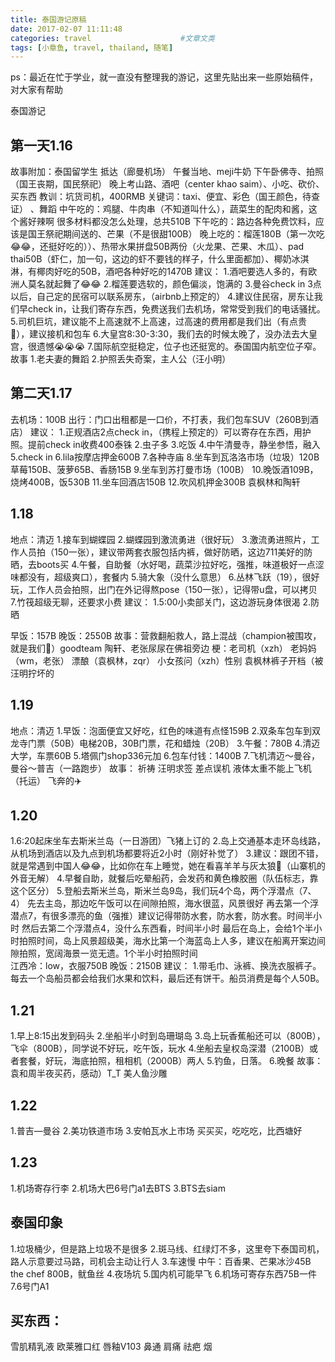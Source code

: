 ```yaml
---
title: 泰国游记原稿
date: 2017-02-07 11:11:48
categories: travel                    #文章文类
tags: [小章鱼, travel, thailand, 随笔]
---
```


ps：最近在忙于学业，就一直没有整理我的游记，这里先贴出来一些原始稿件，对大家有帮助

泰国游记
## 第一天1.16
故事附加：泰国留学生
抵达（廊曼机场）
午餐当地、meji牛奶
下午卧佛寺、拍照（国王丧期，国民祭祀）
晚上考山路、酒吧（center khao saim）、小吃、砍价、买东西
教训：坑货司机，400RMB
关键词：taxi、便宜、彩色（国王颜色，待查证） 、舞蹈
中午吃的：鸡腿、牛肉串（不知道叫什么），蔬菜生的配肉和酱，这个酱好辣啊
很多材料都没怎么处理，总共510B
下午吃的：路边各种免费饮料，应该是国王祭祀期间送的、芒果（不是很甜100B）
晚上吃的：榴莲180B（第一次吃😂😂，还挺好吃的））、热带水果拼盘50B两份（火龙果、芒果、木瓜）、pad thai50B（虾仁，加一句，这边的虾不要钱的样子，什么里面都加）、椰奶冰淇淋，有椰肉好吃的50B，酒吧各种好吃的1470B
建议：
1.酒吧要选人多的，有欧洲人莫名就起舞了😂😂
2.榴莲要选软的，颜色偏淡，饱满的
3.曼谷check in 3点以后，自己定的民宿可以联系房东，（airbnb上预定的）
4.建议住民宿，房东让我们早check in，让我们寄存东西，免费送我们去机场，常常受到我们的电话骚扰。
5.司机巨坑，建议能不上高速就不上高速，过高速的费用都是我们出（有点贵🌚），建议接机和包车
6.大皇宫8:30-3:30，我们去的时候太晚了，没办法去大皇宫，很遗憾😭😭😭 
7.国际航空挺稳定，位子也还挺宽的。泰国国内航空位子窄。
故事
1.老夫妻的舞蹈
2.护照丢失奇案，主人公（汪小明）


## 第二天1.17
去机场：100B
出行：门口出租都是一口价，不打表，我们包车SUV（260B到酒店）
建议：
1.正规酒店2点check in，（携程上预定的）可以寄存在东西，用护照。提前check in收费400泰铢
2.虫子多
3.吃饭
4.中午清曼寺，静坐参悟，融入
5.check in
6.lila按摩店押金600B
7.各种寺庙
8.坐车到瓦洛洛市场（垃圾）120B
草莓150B、菠萝65B、香肠15B
9.坐车到苏打曼市场（100B）
10.晚饭酒109B，烧烤400B，饭530B
11.坐车回酒店150B
12.吹风机押金300B
袁枫林和陶轩

## 1.18
地点：清迈
1.接车到蝴蝶园
2.蝴蝶园到激流勇进（很好玩）
3.激流勇进照片，工作人员拍（150一张），建议带两套衣服包括内裤，做好防晒，这边711美好的防晒，去boots买
4.午餐，自助餐（水好喝，蔬菜沙拉好吃，强推，味道极好一点涩味都没有，超级爽口），套餐内
5.骑大象（没什么意思）
6.丛林飞跃（19），很好玩，工作人员会拍照，出门在外记得熬pose（150一张），记得带u盘，可以拷贝
7.竹筏超级无聊，还要求小费
建议：
1.5:00小卖部关门，这边游玩身体很渴
2.防晒

早饭：157B
晚饭：2550B
故事：营救翻船救人，路上混战（champion被围攻，就是我们🙈）goodteam
陶轩、老张尿尿在佛祖旁边
梗：老司机（xzh）
老妈妈（wm，老张）
漂酿（袁枫林，zqr）
小女孩问（xzh）性别
袁枫林裤子开档（被汪明拧坏的

## 1.19
地点：清迈
1.早饭：泡面便宜又好吃，红色的味道有点怪159B
2.双条车包车到双龙寺门票（50B）电梯20B，30B门票，花和蜡烛（20B）
3.午餐：780B
4.清迈大学，车票60B
5.塔佩门shop336元加
6.包车付钱：1400B
7.飞机清迈～曼谷，曼谷～普吉（一路跑步）
故事：
祈祷
汪明求签
差点误机
液体太重不能上飞机（托运）
飞奔的✈️

## 1.20
1.6:20起床坐车去斯米兰岛（一日游团）飞猪上订的
2.岛上交通基本走环岛线路，从机场到酒店以及九点到机场都要将近2小时（刚好补觉了）
3.建议：跟团不错，就是常遇到中国人😂😂，比如你在车上睡觉，她在看喜羊羊与灰太狼🌚（山寨机的外音无解）
4.早餐自助，就餐后吃晕船药，会发药和黄色橡胶圈（队伍标志，靠这个区分）
5.登船去斯米兰岛，斯米兰岛9岛，我们玩4个岛，两个浮潜点（7、4）
先去主岛，那边吃午饭可以在间隙拍照，海水很蓝，风景很好
再去第一个浮潜点7，有很多漂亮的鱼（强推）建议记得带防水套，防水套，防水套。时间半小时
然后去第二个浮潜点4，没什么东西看，时间半小时
最后在岛上，会给1个半小时拍照时间，岛上风景超级美，海水比第一个海蓝岛上人多，建议在船离开案边间隙拍照，宽阔海景一览无遗。1个半小时拍照时间  
江西冷：low，衣服750B
晚饭：2150B
建议：
1.带毛巾、泳裤、换洗衣服裤子。
每去一个岛船员都会给我们水果和饮料，最后还有饼干。船员消费是每个人50B。

## 1.21
1.早上8:15出发到码头
2.坐船半小时到岛珊瑚岛
3.岛上玩香蕉船还可以（800B），飞伞（800B），同学说不好玩，吃午饭，玩水
4.坐船去皇权岛深潜（2100B）或者套餐，好玩，海底拍照，租相机（2000B）两人
5.钓鱼，日落。
6.晚餐
故事：
袁和周半夜买药，感动）T_T
美人鱼沙雕

## 1.22
1.普吉—曼谷
2.美功铁道市场
3.安帕瓦水上市场
买买买，吃吃吃，比西塘好

## 1.23
1.机场寄存行李 
2.机场大巴6号门a1去BTS
3.BTS去siam

## 泰国印象
1.垃圾桶少，但是路上垃圾不是很多
2.斑马线、红绿灯不多，这里夸下泰国司机，路人示意要过马路，司机会主动让行人
3.车速慢
中午：百香果、芒果冰沙45B
the chef 800B，鱿鱼丝
4.夜场坑
5.国内机可能早飞
6.机场可寄存东西75B一件
7.6号门A1
## 买东西：
雪肌精乳液
欧莱雅口红 唇釉V103
鼻通
肩痛
祛疤
烟

